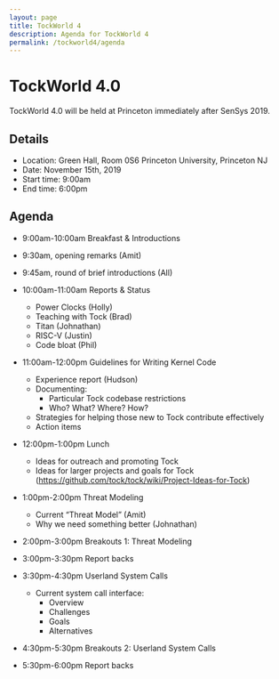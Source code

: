 ```yaml
---
layout: page
title: TockWorld 4
description: Agenda for TockWorld 4
permalink: /tockworld4/agenda
---
```



# TockWorld 4.0

TockWorld 4.0 will be held at Princeton immediately after SenSys 2019.

## Details

- Location:
  Green Hall, Room 0S6
  Princeton University, Princeton NJ
- Date: November 15th, 2019
- Start time: 9:00am
- End time: 6:00pm

## Agenda

- 9:00am-10:00am Breakfast & Introductions
- 9:30am, opening remarks (Amit)
- 9:45am, round of brief introductions (All)
- 10:00am-11:00am Reports & Status
    - Power Clocks (Holly)
    - Teaching with Tock (Brad)
    - Titan (Johnathan)
    - RISC-V (Justin)
    - Code bloat (Phil)

- 11:00am-12:00pm Guidelines for Writing Kernel Code
    - Experience report (Hudson)
    - Documenting:
        - Particular Tock codebase restrictions
        - Who? What? Where? How?
    - Strategies for helping those new to Tock contribute effectively
    - Action items

- 12:00pm-1:00pm Lunch
    - Ideas for outreach and promoting Tock
    - Ideas for larger projects and goals for Tock (https://github.com/tock/tock/wiki/Project-Ideas-for-Tock)

- 1:00pm-2:00pm Threat Modeling
    - Current “Threat Model” (Amit)
    - Why we need something better (Johnathan)

- 2:00pm-3:00pm Breakouts 1: Threat Modeling
- 3:00pm-3:30pm Report backs
- 3:30pm-4:30pm Userland System Calls
    - Current system call interface:
        - Overview
        - Challenges
        - Goals
        - Alternatives

- 4:30pm-5:30pm Breakouts 2: Userland System Calls
- 5:30pm-6:00pm Report backs
